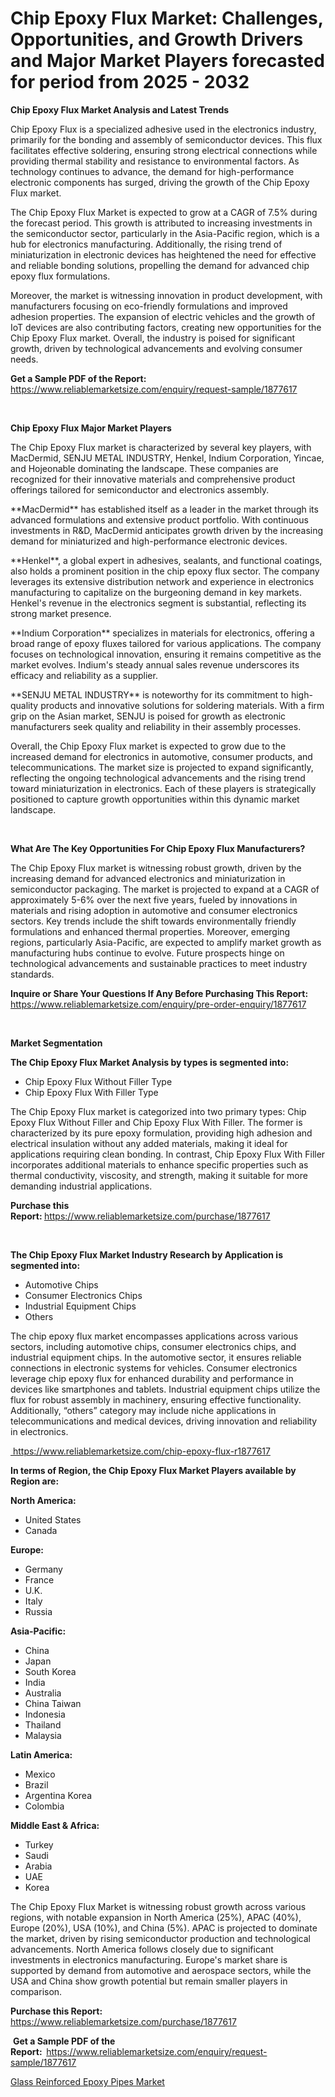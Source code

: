 <p><h1>Chip Epoxy Flux Market: Challenges, Opportunities, and Growth Drivers and Major Market Players forecasted for period from 2025 - 2032</h1></p><p><strong>Chip Epoxy Flux Market Analysis and Latest Trends</strong></p>
<p><p>Chip Epoxy Flux is a specialized adhesive used in the electronics industry, primarily for the bonding and assembly of semiconductor devices. This flux facilitates effective soldering, ensuring strong electrical connections while providing thermal stability and resistance to environmental factors. As technology continues to advance, the demand for high-performance electronic components has surged, driving the growth of the Chip Epoxy Flux market.</p><p>The Chip Epoxy Flux Market is expected to grow at a CAGR of 7.5% during the forecast period. This growth is attributed to increasing investments in the semiconductor sector, particularly in the Asia-Pacific region, which is a hub for electronics manufacturing. Additionally, the rising trend of miniaturization in electronic devices has heightened the need for effective and reliable bonding solutions, propelling the demand for advanced chip epoxy flux formulations.</p><p>Moreover, the market is witnessing innovation in product development, with manufacturers focusing on eco-friendly formulations and improved adhesion properties. The expansion of electric vehicles and the growth of IoT devices are also contributing factors, creating new opportunities for the Chip Epoxy Flux market. Overall, the industry is poised for significant growth, driven by technological advancements and evolving consumer needs.</p></p>
<p><strong>Get a Sample PDF of the Report:&nbsp;</strong> <a href="https://www.reliablemarketsize.com/enquiry/request-sample/1877617?utm_campaign=2213&utm_medium=2&utm_source=Github&utm_content=ia&utm_term=04022025&utm_id=chip-epoxy-flux">https://www.reliablemarketsize.com/enquiry/request-sample/1877617</a></p>
<p>&nbsp;</p>
<p><strong>Chip Epoxy Flux Major Market Players</strong></p>
<p><p>The Chip Epoxy Flux market is characterized by several key players, with MacDermid, SENJU METAL INDUSTRY, Henkel, Indium Corporation, Yincae, and Hojeonable dominating the landscape. These companies are recognized for their innovative materials and comprehensive product offerings tailored for semiconductor and electronics assembly.</p><p>**MacDermid** has established itself as a leader in the market through its advanced formulations and extensive product portfolio. With continuous investments in R&D, MacDermid anticipates growth driven by the increasing demand for miniaturized and high-performance electronic devices. </p><p>**Henkel**, a global expert in adhesives, sealants, and functional coatings, also holds a prominent position in the chip epoxy flux sector. The company leverages its extensive distribution network and experience in electronics manufacturing to capitalize on the burgeoning demand in key markets. Henkel's revenue in the electronics segment is substantial, reflecting its strong market presence.</p><p>**Indium Corporation** specializes in materials for electronics, offering a broad range of epoxy fluxes tailored for various applications. The company focuses on technological innovation, ensuring it remains competitive as the market evolves. Indium's steady annual sales revenue underscores its efficacy and reliability as a supplier.</p><p>**SENJU METAL INDUSTRY** is noteworthy for its commitment to high-quality products and innovative solutions for soldering materials. With a firm grip on the Asian market, SENJU is poised for growth as electronic manufacturers seek quality and reliability in their assembly processes.</p><p>Overall, the Chip Epoxy Flux market is expected to grow due to the increased demand for electronics in automotive, consumer products, and telecommunications. The market size is projected to expand significantly, reflecting the ongoing technological advancements and the rising trend toward miniaturization in electronics. Each of these players is strategically positioned to capture growth opportunities within this dynamic market landscape.</p></p>
<p>&nbsp;</p>
<p><strong>What Are The Key Opportunities For Chip Epoxy Flux Manufacturers?</strong></p>
<p><p>The Chip Epoxy Flux market is witnessing robust growth, driven by the increasing demand for advanced electronics and miniaturization in semiconductor packaging. The market is projected to expand at a CAGR of approximately 5-6% over the next five years, fueled by innovations in materials and rising adoption in automotive and consumer electronics sectors. Key trends include the shift towards environmentally friendly formulations and enhanced thermal properties. Moreover, emerging regions, particularly Asia-Pacific, are expected to amplify market growth as manufacturing hubs continue to evolve. Future prospects hinge on technological advancements and sustainable practices to meet industry standards.</p></p>
<p><strong>Inquire or Share Your Questions If Any Before Purchasing This Report:</strong> <a href="https://www.reliablemarketsize.com/enquiry/pre-order-enquiry/1877617?utm_campaign=2213&utm_medium=2&utm_source=Github&utm_content=ia&utm_term=04022025&utm_id=chip-epoxy-flux">https://www.reliablemarketsize.com/enquiry/pre-order-enquiry/1877617</a></p>
<p>&nbsp;</p>
<p><strong>Market Segmentation</strong></p>
<p><strong>The Chip Epoxy Flux Market Analysis by types is segmented into:</strong></p>
<p><ul><li>Chip Epoxy Flux Without Filler Type</li><li>Chip Epoxy Flux With Filler Type</li></ul></p>
<p><p>The Chip Epoxy Flux market is categorized into two primary types: Chip Epoxy Flux Without Filler and Chip Epoxy Flux With Filler. The former is characterized by its pure epoxy formulation, providing high adhesion and electrical insulation without any added materials, making it ideal for applications requiring clean bonding. In contrast, Chip Epoxy Flux With Filler incorporates additional materials to enhance specific properties such as thermal conductivity, viscosity, and strength, making it suitable for more demanding industrial applications.</p></p>
<p><strong>Purchase this Report:&nbsp;</strong><a href="https://www.reliablemarketsize.com/purchase/1877617?utm_campaign=2213&utm_medium=2&utm_source=Github&utm_content=ia&utm_term=04022025&utm_id=chip-epoxy-flux">https://www.reliablemarketsize.com/purchase/1877617</a></p>
<p>&nbsp;</p>
<p><strong>The Chip Epoxy Flux Market Industry Research by Application is segmented into:</strong></p>
<p><ul><li>Automotive Chips</li><li>Consumer Electronics Chips</li><li>Industrial Equipment Chips</li><li>Others</li></ul></p>
<p><p>The chip epoxy flux market encompasses applications across various sectors, including automotive chips, consumer electronics chips, and industrial equipment chips. In the automotive sector, it ensures reliable connections in electronic systems for vehicles. Consumer electronics leverage chip epoxy flux for enhanced durability and performance in devices like smartphones and tablets. Industrial equipment chips utilize the flux for robust assembly in machinery, ensuring effective functionality. Additionally, “others” category may include niche applications in telecommunications and medical devices, driving innovation and reliability in electronics.</p></p>
<p><a href="https://www.reliablemarketsize.com/chip-epoxy-flux-r1877617?utm_campaign=2213&utm_medium=2&utm_source=Github&utm_content=ia&utm_term=04022025&utm_id=chip-epoxy-flux">&nbsp;https://www.reliablemarketsize.com/chip-epoxy-flux-r1877617</a></p>
<p><strong>In terms of Region, the Chip Epoxy Flux Market Players available by Region are:</strong></p>
<p>
    <p> <strong> North America: </strong>
        <ul>
            <li>United States</li>
            <li>Canada</li>
        </ul>
        </p> 
    <p> <strong> Europe: </strong>
        <ul>
            <li>Germany</li>
            <li>France</li>
            <li>U.K.</li>
            <li>Italy</li>
            <li>Russia</li>
        </ul>
        </p> 
    <p> <strong> Asia-Pacific: </strong>
        <ul>
            <li>China</li>
            <li>Japan</li>
            <li>South Korea</li>
            <li>India</li>
            <li>Australia</li>
            <li>China Taiwan</li>
            <li>Indonesia</li>
            <li>Thailand</li>
            <li>Malaysia</li>
        </ul>
        </p> 
    <p> <strong> Latin America: </strong>
        <ul>
            <li>Mexico</li>
            <li>Brazil</li>
            <li>Argentina Korea</li>
            <li>Colombia</li>
        </ul>
        </p> 
    <p> <strong> Middle East & Africa: </strong>
        <ul>
            <li>Turkey</li>
            <li>Saudi</li>
            <li>Arabia</li>
            <li>UAE</li>
            <li>Korea</li>
        </ul>
    </p>
    </p>
<p><p>The Chip Epoxy Flux Market is witnessing robust growth across various regions, with notable expansion in North America (25%), APAC (40%), Europe (20%), USA (10%), and China (5%). APAC is projected to dominate the market, driven by rising semiconductor production and technological advancements. North America follows closely due to significant investments in electronics manufacturing. Europe's market share is supported by demand from automotive and aerospace sectors, while the USA and China show growth potential but remain smaller players in comparison.</p></p>
<p><strong>Purchase this Report: </strong><a href="https://www.reliablemarketsize.com/purchase/1877617?utm_campaign=2213&utm_medium=2&utm_source=Github&utm_content=ia&utm_term=04022025&utm_id=chip-epoxy-flux">https://www.reliablemarketsize.com/purchase/1877617</a></p>
<p>&nbsp;<strong>Get a Sample PDF of the Report:&nbsp;&nbsp;</strong><a href="https://www.reliablemarketsize.com/enquiry/request-sample/1877617?utm_campaign=2213&utm_medium=2&utm_source=Github&utm_content=ia&utm_term=04022025&utm_id=chip-epoxy-flux">https://www.reliablemarketsize.com/enquiry/request-sample/1877617</a></p>
<p><strong></strong></p>
<p><p><a href="https://github.com/FahadAhmed223/Market-Research-Report-List-1/blob/main/glass-reinforced-epoxy-pipes-market.md?utm_campaign=2213&utm_medium=2&utm_source=Github&utm_content=ia&utm_term=04022025&utm_id=chip-epoxy-flux">Glass Reinforced Epoxy Pipes Market</a></p></p>